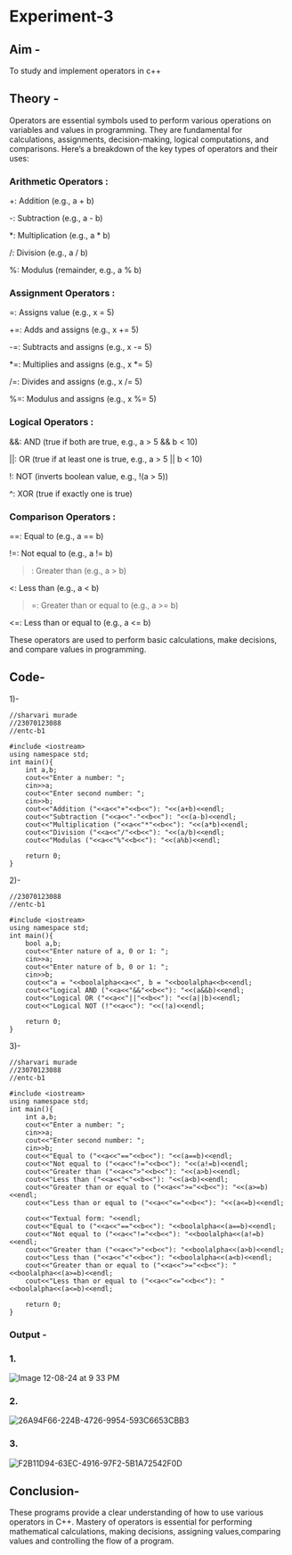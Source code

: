 # Experiment-3
## Aim -
To study and implement operators in c++
## Theory -
Operators are essential symbols used to perform various operations on variables and values in programming. They are fundamental for calculations, assignments, decision-making, logical computations, and comparisons. Here’s a breakdown of the key types of operators and their uses:

### Arithmetic Operators :

+: Addition (e.g., a + b)

-: Subtraction (e.g., a - b)

*: Multiplication (e.g., a * b)

/: Division (e.g., a / b)

%: Modulus (remainder, e.g., a % b)

### Assignment Operators :

=: Assigns value (e.g., x = 5)

+=: Adds and assigns (e.g., x += 5)

-=: Subtracts and assigns (e.g., x -= 5)

*=: Multiplies and assigns (e.g., x *= 5)

/=: Divides and assigns (e.g., x /= 5)

%=: Modulus and assigns (e.g., x %= 5)

### Logical Operators :

&&: AND (true if both are true, e.g., a > 5 && b < 10)

||: OR (true if at least one is true, e.g., a > 5 || b < 10)

!: NOT (inverts boolean value, e.g., !(a > 5))

^: XOR (true if exactly one is true)

### Comparison Operators :

==: Equal to (e.g., a == b)

!=: Not equal to (e.g., a != b)

>: Greater than (e.g., a > b)

<: Less than (e.g., a < b)

>=: Greater than or equal to (e.g., a >= b)

<=: Less than or equal to (e.g., a <= b)

These operators are used to perform basic calculations, make decisions, and compare values in programming.

## Code-
1)-
```
//sharvari murade
//23070123088
//entc-b1

#include <iostream>
using namespace std;
int main(){
    int a,b;
    cout<<"Enter a number: ";
    cin>>a;
    cout<<"Enter second number: ";
    cin>>b;
    cout<<"Addition ("<<a<<"+"<<b<<"): "<<(a+b)<<endl;
    cout<<"Subtraction ("<<a<<"-"<<b<<"): "<<(a-b)<<endl;
    cout<<"Multiplication ("<<a<<"*"<<b<<"): "<<(a*b)<<endl;
    cout<<"Division ("<<a<<"/"<<b<<"): "<<(a/b)<<endl;
    cout<<"Modulas ("<<a<<"%"<<b<<"): "<<(a%b)<<endl;

    return 0;
}
```

2)-
```//sharvari murade
//23070123088
//entc-b1

#include <iostream>
using namespace std;
int main(){
    bool a,b;
    cout<<"Enter nature of a, 0 or 1: ";
    cin>>a;
    cout<<"Enter nature of b, 0 or 1: ";
    cin>>b;
    cout<<"a = "<<boolalpha<<a<<", b = "<<boolalpha<<b<<endl;
    cout<<"Logical AND ("<<a<<"&&"<<b<<"): "<<(a&&b)<<endl;
    cout<<"Logical OR ("<<a<<"||"<<b<<"): "<<(a||b)<<endl;
    cout<<"Logical NOT (!"<<a<<"): "<<(!a)<<endl;

    return 0;
}
```

3)-
```
//sharvari murade
//23070123088
//entc-b1

#include <iostream>
using namespace std;
int main(){
    int a,b;
    cout<<"Enter a number: ";
    cin>>a;
    cout<<"Enter second number: ";
    cin>>b;
    cout<<"Equal to ("<<a<<"=="<<b<<"): "<<(a==b)<<endl;
    cout<<"Not equal to ("<<a<<"!="<<b<<"): "<<(a!=b)<<endl;
    cout<<"Greater than ("<<a<<">"<<b<<"): "<<(a>b)<<endl;
    cout<<"Less than ("<<a<<"<"<<b<<"): "<<(a<b)<<endl;
    cout<<"Greater than or equal to ("<<a<<">="<<b<<"): "<<(a>=b)<<endl;
    cout<<"Less than or equal to ("<<a<<"<="<<b<<"): "<<(a<=b)<<endl;

    cout<<"Textual form: "<<endl;
    cout<<"Equal to ("<<a<<"=="<<b<<"): "<<boolalpha<<(a==b)<<endl;
    cout<<"Not equal to ("<<a<<"!="<<b<<"): "<<boolalpha<<(a!=b)<<endl;
    cout<<"Greater than ("<<a<<">"<<b<<"): "<<boolalpha<<(a>b)<<endl;
    cout<<"Less than ("<<a<<"<"<<b<<"): "<<boolalpha<<(a<b)<<endl;
    cout<<"Greater than or equal to ("<<a<<">="<<b<<"): "<<boolalpha<<(a>=b)<<endl;
    cout<<"Less than or equal to ("<<a<<"<="<<b<<"): "<<boolalpha<<(a<=b)<<endl;

    return 0;
}
```

### Output -
### 1.
![Image 12-08-24 at 9 33 PM](https://github.com/user-attachments/assets/06e502d3-8543-43dd-86bd-6d267f7c757f)
### 2.
![26A94F66-224B-4726-9954-593C6653CBB3](https://github.com/user-attachments/assets/e8bd6880-cdc9-430c-a668-93371297945f)
### 3.
![F2B11D94-63EC-4916-97F2-5B1A72542F0D](https://github.com/user-attachments/assets/7b6aa01c-e81b-4662-8c0b-03c96684ad82)

## Conclusion-
These programs provide a clear understanding of how to use various operators in C++. Mastery of operators is essential for performing mathematical calculations, making decisions, assigning values,comparing values and controlling the flow of a program.

